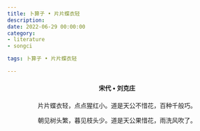 ```yaml
---
title: 卜算子 • 片片蝶衣轻
description:
date: 2022-06-29 00:00:00
category:
- literature
- songci

tags: 卜算子 • 片片蝶衣轻

---
```


<div id="poem-author">
    宋代 • 刘克庄
</div>
<div id="poem-body">
<p class="poem-paragraph">片片蝶衣轻，点点猩红小。道是天公不惜花，百种千般巧。</p>
<p class="poem-paragraph">朝见树头繁，暮见枝头少。道是天公果惜花，雨洗风吹了。</p>

</div>

<style>

#poem-author {
    width: 100%;
    text-align: center;
    margin: 20px 0;
    font-weight: bold;
}
#poem-body {
    width: 100%;
    text-align: center;
}
.poem-paragraph {
    font-family: "仿宋"
}

</style>